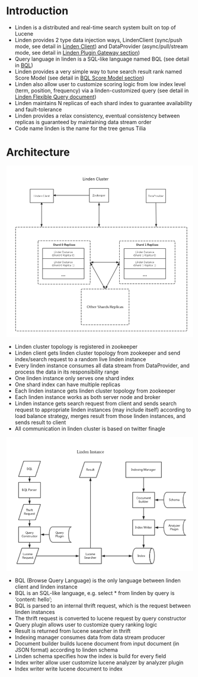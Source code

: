 # Introduction
* Linden is a distributed and real-time search system built on top of Lucene
* Linden provides 2 type data injection ways, LindenClient (sync/push mode, see detail in [Linden Client](LindenClient.md)) and DataProvider (async/pull/stream mode, see detail in [Linden Plugin Gateway section](LindenPlugin.md#gateway))
* Query language in linden is a SQL-like language named BQL  (see detail in [BQL](BQL.md))
* Linden provides a very simple way to tune search result rank named Score Model (see detail in [BQL Score Model section](BQL.md#score-model))
* Linden also allow user to customize scoring logic from low index level (term, position, frequency) via a linden-customized query (see detail in [Linden Flexible Query document](LindenFlexibleQuery.md))
* Linden maintains N replicas of each shard index to guarantee availability and fault-tolerance
* Linden provides a relax consistency, eventual consistency between replicas is guaranteed by maintaining data stream order
* Code name linden is the name for the tree genus Tilia                                                                             

# Architecture

![Linden Cluster](images/LindenCluster.png)

* Linden cluster topology is registered in zookeeper
* Linden client gets linden cluster topology from zookeeper and send index/search request to a random live linden instance
* Every linden instance consumes all data stream from DataProvider, and process the data in its responsibility range
* One linden instance only serves one shard index
* One shard index can have multiple replicas
* Each linden instance gets linden cluster topology from zookeeper
* Each linden instance works as both server node and broker
* Linden instance gets search request from client and sends search request to appropriate linden instances (may include itself) according to load balance strategy, merges result from those linden instances, and sends result to client
* All communication in linden cluster is based on twitter finagle

![Linden Instance](images/LindenInstance.png)
 
* BQL (Browse Query Language) is the only language between linden client and linden instance
* BQL is an SQL-like language, e.g. select * from linden by query is ‘content: hello’;
* BQL is parsed to an internal thrift request, which is the request between linden instances
* The thrift request is converted to lucene request by query constructor
* Query plugin allows user to customize query ranking logic
* Result is returned from lucene searcher in thrift
* Indexing manager consumes data from data stream producer
* Document builder builds lucene document from input document (in JSON format) according to linden schema
* Linden schema specifies how the index is build for every field
* Index writer allow user customize lucene analyzer by analyzer plugin
* Index writer write lucene document to index